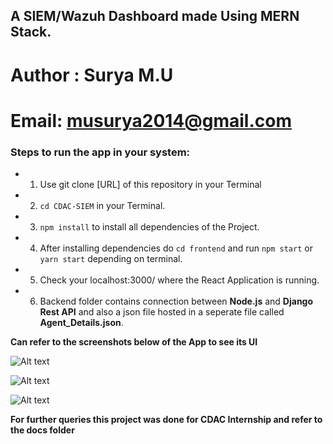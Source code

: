 ## A SIEM/Wazuh Dashboard made Using MERN Stack.

# Author : Surya M.U
# Email: musurya2014@gmail.com


<h3>Steps to run the app in your system:</h3>

* 1. Use git clone [URL] of this repository in your Terminal

* 2. `cd CDAC-SIEM` in your Terminal.

* 3. `npm install` to install all dependencies of the Project.

* 4.  After installing dependencies do `cd frontend` and run `npm start` or   `yarn start` depending on terminal.

* 5. Check your localhost:3000/ where the React Application is running.

* 6. Backend folder contains connection between **Node.js** and **Django Rest API** and also a json file hosted in a seperate file called **Agent_Details.json**.

**Can refer to the screenshots below of the App to see its UI**

![Alt text](image.png)

![Alt text](image-1.png)

![Alt text](image-2.png)

**For further queries this project was done for CDAC Internship and refer to the docs folder**


